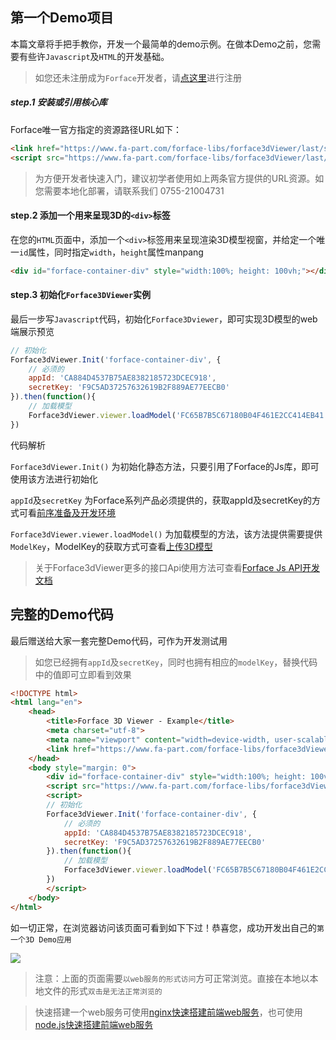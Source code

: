 ## 第一个Demo项目

本篇文章将手把手教你，开发一个最简单的demo示例。在做本Demo之前，您需要有些许`Javascript`及`HTML`的开发基础。

> 如您还未注册成为`Forface`开发者，请[点这里](https://account.fa-part.com)进行注册

##### step.1 安装或引用核心库

Forface唯一官方指定的资源路径URL如下：

```html
<link href="https://www.fa-part.com/forface-libs/forface3dViewer/last/style.css" rel="stylesheet" />
<script src="https://www.fa-part.com/forface-libs/forface3dViewer/last/viewer3D.min.js"></script>
```

> 为方便开发者快速入门，建议初学者使用如上两条官方提供的URL资源。如您需要本地化部署，请联系我们 0755-21004731


#### step.2 添加一个用来呈现3D的`<div>`标签

在您的`HTML`页面中，添加一个`<div>`标签用来呈现渲染3D模型视窗，并给定一个唯一`id`属性，同时指定`width`，`height`属性manpang

```html
<div id="forface-container-div" style="width:100%; height: 100vh;"></div>
```

#### step.3 初始化`Forface3DViewer`实例

最后一步写`Javascript`代码，初始化`Forface3Dviewer`，即可实现3D模型的web端展示预览

```js
// 初始化
Forface3dViewer.Init('forface-container-div', {
    // 必须的
    appId: 'CA884D4537B75AE8382185723DCEC918',
    secretKey: 'F9C5AD37257632619B2F889AE77EECB0'
}).then(function(){
    // 加载模型
    Forface3dViewer.viewer.loadModel('FC65B7B5C67180B04F461E2CC414EB41')
})
```

代码解析

`Forface3dViewer.Init()` 为初始化静态方法，只要引用了Forface的Js库，即可使用该方法进行初始化

`appId`及`secretKey` 为Forface系列产品必须提供的，获取appId及secretKey的方式可看[前序准备及开发环境](./essentials/env)

`Forface3dViewer.viewer.loadModel()` 为加载模型的方法，该方法提供需要提供`ModelKey`，ModelKey的获取方式可查看[上传3D模型](./essentials/upload)

> 关于Forface3dViewer更多的接口Api使用方法可查看[Forface Js API开发文档](https://www.fa-part.com/manual/jsdoc/)


## 完整的Demo代码

最后赠送给大家一套完整Demo代码，可作为开发测试用

>如您已经拥有`appId`及`secretKey`，同时也拥有相应的`modelKey`，替换代码中的值即可立即看到效果

```html
<!DOCTYPE html>
<html lang="en">
	<head>
		<title>Forface 3D Viewer - Example</title>
		<meta charset="utf-8">
        <meta name="viewport" content="width=device-width, user-scalable=no, minimum-scale=1.0, maximum-scale=1.0">
        <link href="https://www.fa-part.com/forface-libs/forface3dViewer/last/style.css" rel="stylesheet" />
	</head>
	<body style="margin: 0">
        <div id="forface-container-div" style="width:100%; height: 100vh;"></div>
        <script src="https://www.fa-part.com/forface-libs/forface3dViewer/last/viewer3D.min.js"></script>
        <script>
        // 初始化
        Forface3dViewer.Init('forface-container-div', {
            // 必须的
            appId: 'CA884D4537B75AE8382185723DCEC918',
            secretKey: 'F9C5AD37257632619B2F889AE77EECB0'
        }).then(function(){
            // 加载模型
            Forface3dViewer.viewer.loadModel('FC65B7B5C67180B04F461E2CC414EB41')
        })
        </script>
	</body>
</html>
```

如一切正常，在浏览器访问该页面可看到如下下过！恭喜您，成功开发出自己的`第一个3D Demo应用`

<img src="./img/3d-demo.png">

> 注意：上面的页面需要`以web服务的形式访问`方可正常浏览。直接在本地以本地文件的形式`双击是无法正常浏览的`

> 快速搭建一个web服务可使用[nginx快速搭建前端web服务](./faq/webServer)，也可使用[node.js快速搭建前端web服务](./faq/webServer)